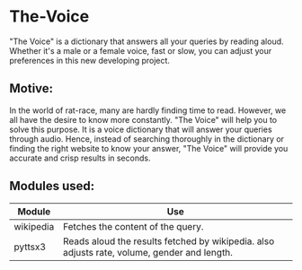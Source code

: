 # The-Voice
"The Voice" is a dictionary that answers all your queries by reading aloud. Whether it's a male or a female voice, fast or slow, you can adjust your preferences in this new developing project. 
## Motive:
In the world of rat-race, many are hardly finding time to read. However, we all have the desire to know more constantly. "The Voice" will help you to solve this purpose. It is a voice dictionary that will answer your queries through audio. Hence, instead of searching thoroughly in the dictionary or finding the right website to know your answer, "The Voice" will provide you accurate and crisp results in seconds. 
## Modules used:
Module        | Use
------------- | -------------
wikipedia     | Fetches the content of the query.
pyttsx3       | Reads aloud the results fetched by wikipedia. also adjusts rate, volume, gender and length.
